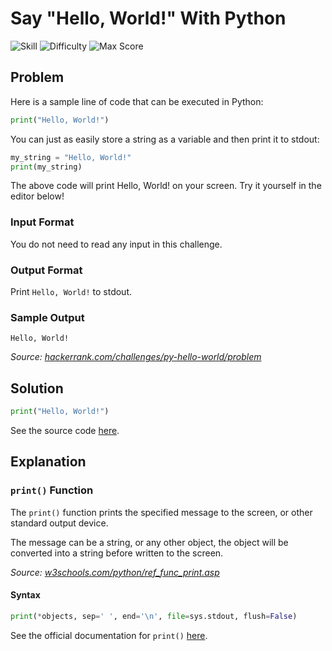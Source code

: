 # Say "Hello, World!" With Python

![Skill](https://img.shields.io/badge/Skill-Python_(Basic)-blueviolet?style=for-the-badge "topic")
![Difficulty](https://img.shields.io/badge/Difficulty-Easy-brightgreen?style=for-the-badge "difficulty")
![Max Score](https://img.shields.io/badge/Max%20Score-5-blue?style=for-the-badge "max-score")

## Problem

Here is a sample line of code that can be executed in Python:

```python
print("Hello, World!")
```

You can just as easily store a string as a variable and then print it to stdout:

```python
my_string = "Hello, World!"
print(my_string)
```

The above code will print Hello, World! on your screen. Try it yourself in the editor below!

### Input Format

You do not need to read any input in this challenge.

### Output Format

Print `Hello, World!` to stdout.

### Sample Output

```
Hello, World!
```

*Source: [hackerrank.com/challenges/py-hello-world/problem](https://www.hackerrank.com/challenges/py-hello-world/problem?isFullScreen=true)*

## Solution

```python
print("Hello, World!")
```

See the source code [here](https://github.com/naumanaarif/hackerrank/blob/main/python/hello_world/hello_world.py).

## Explanation

### `print()` Function

The `print()` function prints the specified message to the screen, or other standard output device.

The message can be a string, or any other object, the object will be converted into a string before written to the screen.

*Source: [w3schools.com/python/ref_func_print.asp](https://www.w3schools.com/python/ref_func_print.asp)*

#### Syntax

```python
print(*objects, sep=' ', end='\n', file=sys.stdout, flush=False)
```

See the official documentation for `print()` [here](https://docs.python.org/3/library/functions.html#print).
